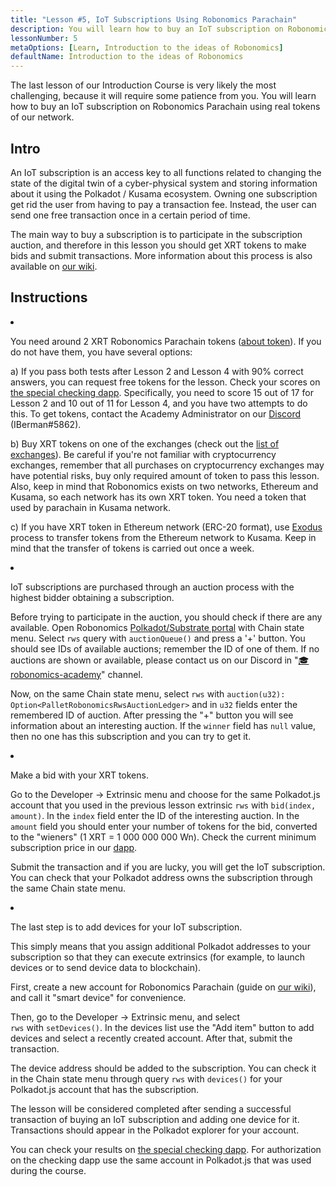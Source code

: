 ```yaml
---
title: "Lesson #5, IoT Subscriptions Using Robonomics Parachain"
description: You will learn how to buy an IoT subscription on Robonomics Parachain using real tokens of our network.
lessonNumber: 5
metaOptions: [Learn, Introduction to the ideas of Robonomics]
defaultName: Introduction to the ideas of Robonomics
---
```


The last lesson of our Introduction Course is very likely the most challenging, because it will require some patience from you. You will learn how to buy an IoT subscription on Robonomics Parachain using real tokens of our network.


## Intro

An IoT subscription is an access key to all functions related to changing the state of the digital twin of a cyber-physical system and storing information about it using the Polkadot / Kusama ecosystem. Owning one subscription get rid the user from having to pay a transaction fee. Instead, the user can send one free transaction once in a certain period of time.

The main way to buy a subscription is to participate in the subscription auction, and therefore in this lesson you should get XRT tokens to make bids and submit transactions. More information about this process is also available on [our wiki](https://wiki.robonomics.network/docs/get-subscription).

## Instructions

<List type="numbers">

<li>

You need around 2 XRT Robonomics Parachain tokens ([about token](https://robonomics.network/xrt/)). If you do not have them, you have several options:

a) If you pass both tests after Lesson 2 and Lesson 4 with 90% correct answers, you can request free tokens for the lesson. Check your scores on [the special checking dapp](https://lk.robonomics.academy/). Specifically, you need to score 15 out of 17 for Lesson 2 and 10 out of 11 for Lesson 4, and you have two attempts to do this. To get tokens, contact the Academy Administrator on our [Discord](https://discord.gg/xqDgG3EGm9) (IBerman#5862).

b) Buy XRT tokens on one of the exchanges (check out the [list of exchanges](https://www.coingecko.com/en/coins/robonomics-network#markets/)). Be careful if you're not familiar with cryptocurrency exchanges, remember that all purchases on cryptocurrency exchanges may have potential risks, buy only required amount of token to pass this lesson. Also, keep in mind that Robonomics exists on two networks, Ethereum and Kusama, so each network has its own XRT token. You need a token that used by parachain in Kusama network.

c) If you have XRT token in Ethereum network (ERC-20 format), use [Exodus](https://old.dapp.robonomics.network/#/exodus) process to transfer tokens from the Ethereum network to Kusama. Keep in mind that the transfer of tokens is carried out once a week.

</li>

<li>

IoT subscriptions are purchased through an auction process with the highest bidder obtaining a subscription.

Before trying to participate in the auction, you should check if there are any available. Open Robonomics [Polkadot/Substrate portal](https://polkadot.js.org/apps/?rpc=wss%3A%2F%2Fkusama.rpc.robonomics.network%2F#/chainstate) with Chain state menu. Select <code>rws</code> query with <code>auctionQueue()</code> and press a '+' button. You should see IDs of available auctions; remember the ID of one of them. If no auctions are shown or available, please contact us on our Discord in "[🎓robonomics-academy](https://discord.com/channels/803947358492557312/803947358492557315)" channel.

Now, on the same Chain state menu, select  <code>rws</code> with <code>auction(u32): Option&lt;PalletRobonomicsRwsAuctionLedger&gt;</code> and in <code>u32</code> fields enter the remembered ID of auction. After pressing the "+" button you will see information about an interesting auction. If the <code>winner</code> field has <code>null</code> value, then no one has this subscription and you can try to get it.

</li>

<li>

Make a bid with your XRT tokens.

Go to the Developer -> Extrinsic menu and choose for the same Polkadot.js account that you used in the previous lesson extrinsic <code>rws</code> with <code>bid(index, amount)</code>. In the <code>index</code> field enter the ID of the interesting auction. In the <code>amount</code> field you should enter your number of tokens for the bid, converted to the "wieners" (1 XRT = 1 000 000 000 Wn). Check the current minimum subscription price in our [dapp](https://dapp.robonomics.network/#/subscription). 

Submit the transaction and if you are lucky, you will get the IoT subscription. You can check that your Polkadot address owns the subscription through the same Chain state menu.

</li>

<li>

The last step is to add devices for your IoT subscription.

This simply means that you assign additional Polkadot addresses to your subscription so that they can execute extrinsics (for example, to launch devices or to send device data to blockchain).

First, create a new account for Robonomics Parachain (guide on [our wiki](https://wiki.robonomics.network/docs/create-account-in-dapp/)), and call it "smart device" for convenience.

Then, go to the Developer -> Extrinsic menu, and select <code> rws</code> with <code>setDevices()</code>. In the devices list use the "Add item" button to add devices and select a recently created account. After that, submit the transaction.

The device address should be added to the subscription. You can check it in the Chain state menu through query <code>rws</code> with <code>devices()</code> for your Polkadot.js account that has the subscription.

</li>

</List>

<Result>

The lesson will be considered completed after sending a successful transaction of buying an IoT subscription and adding one device for it. Transactions should appear in the Polkadot explorer for your account.

You can check your results on [the special checking dapp](https://lk.robonomics.academy/). For authorization on the checking dapp use the same account in Polkadot.js that was used during the course.

</Result>